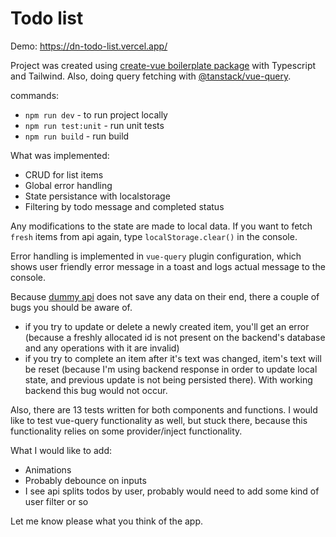# Todo list

Demo:
https://dn-todo-list.vercel.app/

Project was created using [create-vue boilerplate package](https://www.npmjs.com/package/create-vue) with Typescript and Tailwind.
Also, doing query fetching with [@tanstack/vue-query](https://www.npmjs.com/package/@tanstack/vue-query).

commands:

- ```npm run dev``` - to run project locally
- ```npm run test:unit``` - run unit tests
- ```npm run build``` - run build

What was implemented:
- CRUD for list items
- Global error handling
- State persistance with localstorage
- Filtering by todo message and completed status

Any modifications to the state are made to local data. If you want to fetch `fresh` items from api again, type `localStorage.clear()` in the console.

Error handling is implemented in `vue-query` plugin configuration, which shows user friendly error message in a toast and logs actual message to the console.

Because [dummy api](https://dummyjson.com/docs/todos) does not save any data on their end, there a couple of bugs you should be aware of.

- if you try to update or delete a newly created item, you'll get an error (because a freshly allocated id is not present on the backend's database and any operations with it are invalid)
- if you try to complete an item after it's text was changed, item's text will be reset (because I'm using backend response in order to update local state, and previous update is not being persisted there). With working backend this bug would not occur.

Also, there are 13 tests written for both components and functions.
I would like to test vue-query functionality as well, but stuck there, because this functionality relies on some provider/inject functionality.

What I would like to add:
- Animations
- Probably debounce on inputs
- I see api splits todos by user, probably would need to add some kind of user filter or so

Let me know please what you think of the app.